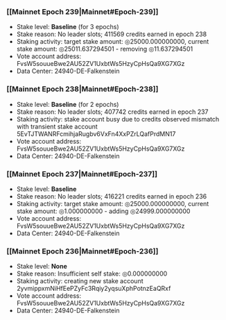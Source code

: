 ### [[Mainnet Epoch 239|Mainnet#Epoch-239]]
* Stake level: **Baseline** (for 3 epochs)
* Stake reason: No leader slots; 411569 credits earned in epoch 238
* Staking activity: target stake amount: ◎25000.000000000, current stake amount: ◎25011.637294501 - removing ◎11.637294501
* Vote account address: FvsW5souueBwe2AU52ZV1UxbtWs5HzyCpHsQa9XG7XGz
* Data Center: 24940-DE-Falkenstein
### [[Mainnet Epoch 238|Mainnet#Epoch-238]]
* Stake level: **Baseline** (for 2 epochs)
* Stake reason: No leader slots; 407742 credits earned in epoch 237
* Staking activity: stake account busy due to credits observed mismatch with transient stake account 5EvTJTWANRFcmihjaRugbv6VxFn4XxPZrLQafPrdMN17
* Vote account address: FvsW5souueBwe2AU52ZV1UxbtWs5HzyCpHsQa9XG7XGz
* Data Center: 24940-DE-Falkenstein
### [[Mainnet Epoch 237|Mainnet#Epoch-237]]
* Stake level: **Baseline**
* Stake reason: No leader slots; 416221 credits earned in epoch 236
* Staking activity: target stake amount: ◎25000.000000000, current stake amount: ◎1.000000000 - adding ◎24999.000000000
* Vote account address: FvsW5souueBwe2AU52ZV1UxbtWs5HzyCpHsQa9XG7XGz
* Data Center: 24940-DE-Falkenstein
### [[Mainnet Epoch 236|Mainnet#Epoch-236]]
* Stake level: **None**
* Stake reason: Insufficient self stake: ◎0.000000000
* Staking activity: creating new stake account 2yvmippxmNiHfEePZyFc3Rqiy2yqsuXphPotnzEaQRxf
* Vote account address: FvsW5souueBwe2AU52ZV1UxbtWs5HzyCpHsQa9XG7XGz
* Data Center: 24940-DE-Falkenstein